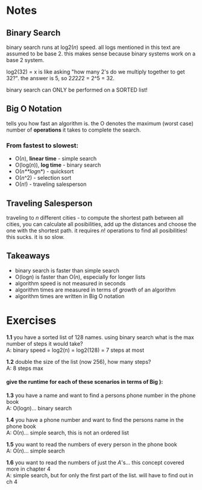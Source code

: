 # Notes

## Binary Search

binary search runs at log2(*n*) speed. all logs mentioned in this text are assumed to be base 2. this makes sense because binary systems work on a base 2 system.

log2(32) = x is like asking "how many 2's do we multiply together to get 32?". the answer is 5, so 2*2*2*2*2 = 2^5 = 32. 

binary search can ONLY be performed on a SORTED list!

## Big O Notation

tells you how fast an algorithm is. the O denotes the maximum (worst case) number of **operations** it takes to complete the search.

### From fastest to slowest:
+ O(*n*), **linear time** - simple search
+ O(log(*n*)), **log time** - binary search
+ O(*n**log*n*) - quicksort
+ O(*n*^2) - selection sort
+ O(*n*!) - traveling salesperson

## Traveling Salesperson

traveling to *n* different cities - to compute the shortest path between all cities, you can calculate all posibilities, add up the distances and choose the one with the shortest path. it requires *n*! operations to find all posibilities! this sucks. it is so slow. 

## Takeaways

+ binary search is faster than simple search
+ O(log*n*) is faster than O(*n*), especially for longer lists
+ algorithm speed is not measured in seconds
+ algorithm times are measured in terms of *growth* of an algorithm
+ algorithm times are written in Big O notation

# Exercises

**1.1** you have a sorted list of 128 names. using binary search what is the max number of steps it would take?  
A: binary speed = log2(n) = log2(128) = 7 steps at most


**1.2** double the size of the list (now 256), how many steps?  
A: 8 steps max

#### give the runtime for each of these scenarios in terms of Big ):
**1.3** you have a name and want to find a persons phone number in the phone book  
A: O(log*n*)... binary search

**1.4** you have a phone number and want to find the persons name in the phone book  
A: O(*n*)... simple search, this is not an ordered list

**1.5** you want to read the numbers of every person in the phone book  
A: O(*n*)... simple search

**1.6** you want to read the numbers of just the *A*'s... this concept covered more in chapter 4  
A: simple search, but for only the first part of the list. will have to find out in ch 4

